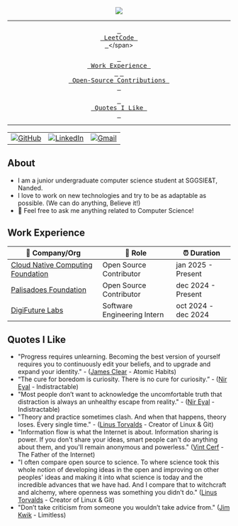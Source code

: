<!-- ----------- HEAD SECTION ------------ -->

<p align="center">
  <img src="https://readme-typing-svg.herokuapp.com?color=0d8eceF&size=30&center=true&vCenter=true&width=550&height=70&lines=Hey+There+👋,+I'm+Dhiren;+An+Open+Source+Contributor+🌟;A+Competitive+Programmer+💻;A+Distributed+Systems+Fan+🌐;A+Jack+of+All+Trades+📖;">
</p>


<div align="center">

---

<span>[<kbd> <br> LeetCode <br> </kbd>]([https://leetcode.com/anujagrawal699/](https://leetcode.com/u/dhiren986/))</span>
 
<span>[<kbd> <br> Work Experience <br> </kbd>](#work-experience)</span>
<span>[<kbd> <br> Open-Source Contributions <br> </kbd>](#open-source-contributions)</span>
 
<span>[<kbd> <br> Quotes I Like <br> </kbd>](#quotes-i-like)</span>

---

<table>
  <tr>
      <td><a href="https://github.com/Dhiren-Mhatre"><img src="https://img.shields.io/github/followers/sayannath.svg?label=GitHub&style=social" alt="GitHub"></a></td>
    <td><a href="https://www.linkedin.com/in/dhiren-mhatre/"><img src="https://img.shields.io/badge/LinkedIn--_.svg?style=social&logo=linkedin" alt="LinkedIn"></a></td>
    <td><a href="mailto:kp064669@gmail.com"><img src="https://img.shields.io/badge/Gmail--_.svg?style=social&logo=gmail" alt="Gmail"></a></td>
  </tr>
</table>

</div>

## About

-  I am a junior undergraduate computer science student at SGGSIE&T, Nanded.
- I love to work on new technologies and try to be as adaptable as possible. (We can do anything, Believe it!)
- 💬 Feel free to ask me anything related to Computer Science!

## Work Experience


| 🏢 Company/Org | 💼 Role | ⏰ Duration |
| --- | --- | --- |
| [Cloud Native Computing Foundation](https://github.com/search?q=is%3Apr+author%3ADhiren-Mhatre&sort=updated&order=desc&type=pullrequests&s=&o=desc) | Open Source Contributor| jan 2025 - Present |
| [Palisadoes Foundation]((https://github.com/search?q=is%3Apr+author%3ADhiren-Mhatre&sort=updated&order=desc&type=pullrequests&s=&o=desc)) | Open Source Contributor | dec 2024 - Present |
| [DigiFuture Labs](https://drive.google.com/file/d/16cyUm2K_5uXY_IeO28YPFC3ev5DxFGF5/view?usp=sharing) | Software Engineering Intern | oct 2024 - dec 2024 |
 
 

## Quotes I Like
- "Progress requires unlearning. Becoming the best version of yourself requires you to continuously edit your beliefs, and to upgrade and expand your identity." - ([James Clear](https://en.wikipedia.org/wiki/James_Clear) - Atomic Habits)
- “The cure for boredom is curiosity. There is no cure for curiosity.” - ([Nir Eyal](https://en.wikipedia.org/wiki/Nir_Eyal) - Indistractable)
- "Most people don’t want to acknowledge the uncomfortable truth that distraction is always an unhealthy escape from reality." - ([Nir Eyal](https://en.wikipedia.org/wiki/Nir_Eyal) - Indistractable)
- "Theory and practice sometimes clash. And when that happens, theory loses. Every single time." - ([Linus Torvalds](https://en.wikipedia.org/wiki/Linus_Torvalds) - Creator of Linux & Git)
- "Information flow is what the Internet is about. Information sharing is power. If you don't share your ideas, smart people can't do anything about them, and you'll remain anonymous and powerless." ([Vint Cerf](https://en.wikipedia.org/wiki/Vint_Cerf) - The Father of the Internet)
- "I often compare open source to science. To where science took this whole notion of developing ideas in the open and improving on other peoples' ideas and making it into what science is today and the incredible advances that we have had. And I compare that to witchcraft and alchemy, where openness was something you didn't do." ([Linus Torvalds](https://en.wikipedia.org/wiki/Linus_Torvalds) - Creator of Linux & Git)
- "Don’t take criticism from someone you wouldn’t take advice from." ([Jim Kwik](https://en.wikipedia.org/wiki/Jim_Kwik) - Limitless)
